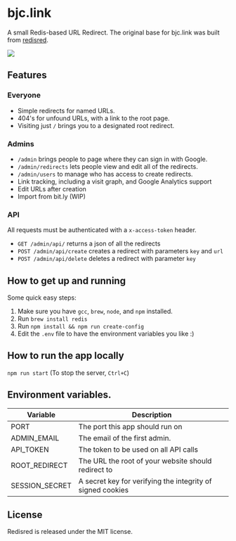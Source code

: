 # bjc.link

A small Redis-based URL Redirect. The original base for bjc.link was built from [redisred][redisred].

[redisred]: https://github.com/Detry322/redisred

[<img src="https://www.herokucdn.com/deploy/button.png">](https://www.heroku.com/deploy/?template=https://github.com/cycomachead/bjc.link)

## Features

### Everyone

* Simple redirects for named URLs.
* 404's for unfound URLs, with a link to the root page.
* Visiting just `/` brings you to a designated root redirect.

### Admins

* `/admin` brings people to page where they can sign in with Google.
* `/admin/redirects` lets people view and edit all of the redirects. 
* `/admin/users` to manage who has access to create redirects.
* Link tracking, including a visit graph, and Google Analytics support
* Edit URLs after creation
* Import from bit.ly (WIP)

### API

All requests must be authenticated with a `x-access-token` header.

* `GET /admin/api/` returns a json of all the redirects
* `POST /admin/api/create` creates a redirect with parameters `key` and `url`
* `POST /admin/api/delete` deletes a redirect with parameter `key`

## How to get up and running

Some quick easy steps:

1. Make sure you have `gcc`, `brew`, `node`, and `npm` installed.
2. Run `brew install redis`
3. Run `npm install && npm run create-config`
4. Edit the `.env` file to have the environment variables you like :)

## How to run the app locally

`npm run start` (To stop the server, `Ctrl+C`)

## Environment variables.

| Variable | Description |
| -------- | ----------- |
| PORT | The port this app should run on |
| ADMIN_EMAIL | The email of the first admin.  |
| API_TOKEN | The token to be used on all API calls |
| ROOT_REDIRECT | The URL the root of your website should redirect to |
| SESSION_SECRET | A secret key for verifying the integrity of signed cookies |


## License

Redisred is released under the MIT license.
